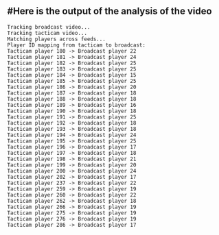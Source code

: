 #Here is the output of the analysis of the video
-
    Tracking broadcast video...
    Tracking tacticam video...
    Matching players across feeds...
    Player ID mapping from tacticam to broadcast:
    Tacticam player 180 -> Broadcast player 22
    Tacticam player 181 -> Broadcast player 24
    Tacticam player 182 -> Broadcast player 25
    Tacticam player 183 -> Broadcast player 25
    Tacticam player 184 -> Broadcast player 15
    Tacticam player 185 -> Broadcast player 25
    Tacticam player 186 -> Broadcast player 20
    Tacticam player 187 -> Broadcast player 18
    Tacticam player 188 -> Broadcast player 18
    Tacticam player 189 -> Broadcast player 16
    Tacticam player 190 -> Broadcast player 18
    Tacticam player 191 -> Broadcast player 25
    Tacticam player 192 -> Broadcast player 18
    Tacticam player 193 -> Broadcast player 18
    Tacticam player 194 -> Broadcast player 24
    Tacticam player 195 -> Broadcast player 25
    Tacticam player 196 -> Broadcast player 17
    Tacticam player 197 -> Broadcast player 18
    Tacticam player 198 -> Broadcast player 21
    Tacticam player 199 -> Broadcast player 20
    Tacticam player 200 -> Broadcast player 24
    Tacticam player 202 -> Broadcast player 17
    Tacticam player 237 -> Broadcast player 22
    Tacticam player 259 -> Broadcast player 19
    Tacticam player 260 -> Broadcast player 22
    Tacticam player 262 -> Broadcast player 18
    Tacticam player 266 -> Broadcast player 19
    Tacticam player 275 -> Broadcast player 19
    Tacticam player 276 -> Broadcast player 19
    Tacticam player 286 -> Broadcast player 17
